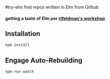 #try-elm
find repos written in Elm from Github

#### getting a taste of Elm per [rtfeldman's workshop](https://github.com/rtfeldman/elm-workshop)

## Installation

```bash
npm install
```

## Engage Auto-Rebuilding

```bash
npm run watch
```
